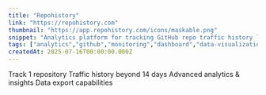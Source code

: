 ```yaml
---
title: "Repohistory"
link: "https://repohistory.com"
thumbnail: "https://app.repohistory.com/icons/maskable.png"
snippet: "Analytics platform for tracking GitHub repo traffic history longer than 14 days"
tags: ["analytics","github","monitoring","dashboard","data-visualization","reporting","open-source"]
createdAt: 2025-07-16T00:00:00.000Z
---
```

Track 1 repository
Traffic history beyond 14 days
Advanced analytics & insights
Data export capabilities
